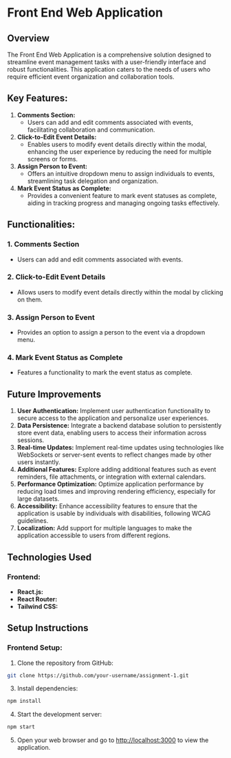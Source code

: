 # Front End Web Application

## Overview
The Front End Web Application is a comprehensive solution designed to streamline event management tasks with a user-friendly interface and robust functionalities. This application caters to the needs of users who require efficient event organization and collaboration tools.

## Key Features:

1. **Comments Section:**
   - Users can add and edit comments associated with events, facilitating collaboration and communication.
2. **Click-to-Edit Event Details:**
   - Enables users to modify event details directly within the modal, enhancing the user experience by reducing the need for multiple screens or forms.
3. **Assign Person to Event:**
   - Offers an intuitive dropdown menu to assign individuals to events, streamlining task delegation and organization.
4. **Mark Event Status as Complete:**
   - Provides a convenient feature to mark event statuses as complete, aiding in tracking progress and managing ongoing tasks effectively.

## Functionalities:
### 1. Comments Section
- Users can add and edit comments associated with events.
### 2. Click-to-Edit Event Details
- Allows users to modify event details directly within the modal by clicking on them.
### 3. Assign Person to Event
- Provides an option to assign a person to the event via a dropdown menu.
### 4. Mark Event Status as Complete
- Features a functionality to mark the event status as complete.

 ## Future Improvements
1. **User Authentication:** Implement user authentication functionality to secure access to the application and personalize user experiences.
3. **Data Persistence:** Integrate a backend database solution to persistently store event data, enabling users to access their information across sessions.
4. **Real-time Updates:** Implement real-time updates using technologies like WebSockets or server-sent events to reflect changes made by other users instantly.
5. **Additional Features:** Explore adding additional features such as event reminders, file attachments, or integration with external calendars.
6. **Performance Optimization:** Optimize application performance by reducing load times and improving rendering efficiency, especially for large datasets.
7. **Accessibility:** Enhance accessibility features to ensure that the application is usable by individuals with disabilities, following WCAG guidelines.
8. **Localization:** Add support for multiple languages to make the application accessible to users from different regions.
  
## Technologies Used

### Frontend:
- **React.js:**
- **React Router:** 
- **Tailwind CSS:**

## Setup Instructions

### Frontend Setup:

1. Clone the repository from GitHub:
```sh
git clone https://github.com/your-username/assignment-1.git
```
3. Install dependencies:
```sh
npm install
```
4. Start the development server:
```sh
npm start
```

5. Open your web browser and go to [http://localhost:3000](http://localhost:3000) to view the application.


  

